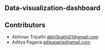## Data-visualization-dashboard

## Contributors
* Abhinav Tripathi abhi3pathi01@gmail.com  
* Aditya Pagaria adipagaria@gmail.com
